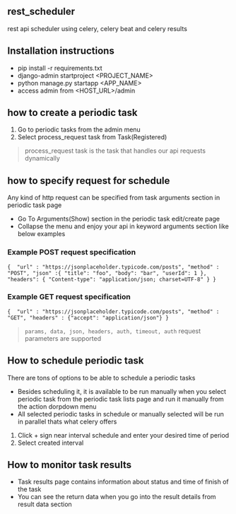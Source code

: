 ## rest_scheduler
rest api scheduler using celery, celery beat and celery results

## Installation instructions

- pip install -r requirements.txt
- django-admin startproject <PROJECT_NAME>
- python manage.py startapp <APP_NAME>
- access admin from <HOST_URL>/admin

## how to create a periodic task

1. Go to periodic tasks from the admin menu
2. Select process_request task from Task(Registered)
> process_request task is the task that handles our api requests dynamically

## how to specify request for schedule

Any kind of http request can be specified from task arguments section in periodic task page

- Go To Arguments(Show) section in the periodic task edit/create page
- Collapse the menu and enjoy your api in keyword arguments section like below examples

### Example POST request specification

`{ 
"url" : "https://jsonplaceholder.typicode.com/posts",
"method" : "POST",
"json" :{
    "title": "foo",
    "body": "bar",
    "userId": 1
  },
"headers": {
    "Content-type": "application/json; charset=UTF-8"
  }
}`

### Example GET request specification

`{ 
"url" : "https://jsonplaceholder.typicode.com/posts",
"method" : "GET",
"headers" : {"accept": "application/json"}
}`

> `params, data, json, headers, auth, timeout, auth` request parameters are supported

## How to schedule periodic task

There are tons of options to be able to schedule a periodic tasks

- Besides scheduling it, it is available to be run manually when you select periodic task from the periodic task lists page and run it manually from the action dorpdown menu
- All selected periodic tasks in schedule or manually selected will be run in parallel thats what celery offers

1. Click + sign near interval schedule and enter your desired time of period
2. Select created interval

## How to monitor task results

- Task results page contains information about status and time of finish of the task
- You can see the return data when you go into the result details from result data section
